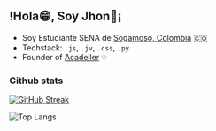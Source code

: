 

## !Hola😁, Soy Jhon🍄¡
* Soy Estudiante SENA de [Sogamoso, Colombia](https://youtu.be/iyteoh7jreA?si=7JUJ___RtQQoM0gh) 🇨🇴
* Techstack: `.js`, `.jv`, `.css`, `.py` 
* Founder of [Acadeller](https://github.com/Acadeller) 💡

### Github stats

[![GitHub Streak](https://github-readme-streak-stats.herokuapp.com?user=Jhon%20Cardenas%20&theme=gruvbox&hide_border=FALSO&border_radius=4.6&locale=es&short_numbers=FALSO)](https://git.io/streak-stats)

![Top Langs](https://github-readme-stats.vercel.app/api/top-langs/?username=anuraghazra&stats_format=bytes)



